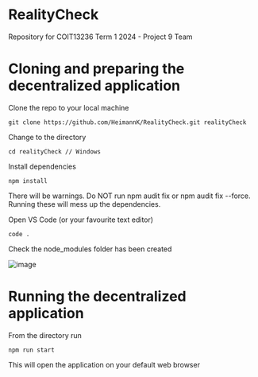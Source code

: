 # RealityCheck
Repository for COIT13236 Term 1 2024 - Project 9 Team


# Cloning and preparing the decentralized application

Clone the repo to your local machine
```
git clone https://github.com/HeimannK/RealityCheck.git realityCheck
```

Change to the directory
```
cd realityCheck // Windows
```

Install dependencies
```
npm install
```
There will be warnings. Do NOT run npm audit fix or npm audit fix --force. Running these will mess up the dependencies.

Open VS Code (or your favourite text editor)
```
code .
```

Check the node_modules folder has been created

![image](https://github.com/HeimannK/RealityCheck/assets/37170193/baec942a-3ec8-47b9-b435-25778b13fef4)



# Running the decentralized application

From the directory run
```
npm run start
```
This will open the application on your default web browser




